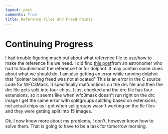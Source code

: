 ```yaml
---
layout: post
comments: True
title: Reference Files and Freed Points
---
```


# Continuing Progress

I had trouble figuring much out about what reference file to use/how to make the reference file we need. I did find [this post](https://paolobonfini.wordpress.com/2012/03/08/problem_with_dolphot_coordinates_-_solved/)from an astronomer who had to troubleshoot the reference file for dolphot. It may contain some clues about what we should do. I am also getting an error while running dolphot that "pointer being freed was not allocated" This is an error in the C source code for WFC3Mask. It specifically malfunctions on the drc file and then the drc file gets split into four chips, I just checked and the drc file has four extensions, so it seems like when wfc3mask doesn't run right on the drc image I get the same error with splitgroups splitting based on extensions, not actual chips as I got when splitgroups wasn't working on the flc files and they were getting split into 15 images.

Ok, I now know more about my problems, I don't, however know how to solve them. That is going to have to be a task for tomorrow morning.
